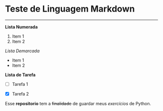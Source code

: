 # Teste de Linguagem Markdown
***
**Lista Numerada**
1. Item 1
1. Item 2

*Lista Demarcada*
* Item 1
* Item 2

__Lista de Tarefa__
- [ ] Tarefa 1
- [x] Tarefa 2



Esse **repositorio** tem a ~~finalidade~~ de guardar meus *exercícios* de Python.
